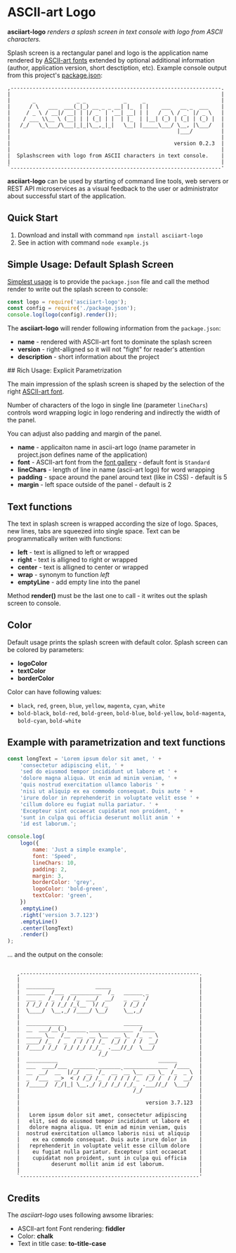 # ASCII-art Logo

__asciiart-logo__ _renders a splash screen in text console with logo from ASCII characters._

Splash screen is a rectangular panel and logo is the application name rendered by [ASCII-art fonts](gallery.txt) extended by optional additional information (author, application version, short desctiption, etc). Example console output from this project's [package.json](package.json):

``` Console
,-------------------------------------------------------------------.
|                                                                   |
|       _             _ _            _     _                        |
|      / \   ___  ___(_|_) __ _ _ __| |_  | |    ___   __ _  ___    |
|     / _ \ / __|/ __| | |/ _` | '__| __| | |   / _ \ / _` |/ _ \   |
|    / ___ \\__ \ (__| | | (_| | |  | |_  | |__| (_) | (_| | (_) |  |
|   /_/   \_\___/\___|_|_|\__,_|_|   \__| |_____\___/ \__, |\___/   |
|                                                     |___/         |
|                                                                   |
|                                                    version 0.2.3  |
|                                                                   |
|  Splashscreen with logo from ASCII characters in text console.    |
|                                                                   |
`-------------------------------------------------------------------'
```

__asciiart-logo__ can be used by starting of command line tools, web servers or REST API microservices as a visual feedback to the user or administrator about successful start of the application.

## Quick Start

1. Download and install with command `npm install asciiart-logo`
1. See in action with command `node example.js`

## Simple Usage: Default Splash Screen

[Simplest usage](./example.js)  is to provide the `package.json` file and call the method render to write out the splash screen to console:

``` JavaScript
const logo = require('asciiart-logo');
const config = require('./package.json');
console.log(logo(config).render());
```

The __asciiart-logo__ will render following information from the `package.json`:

* __name__ - rendered with ASCII-art font to dominate the splash screen
* __version__ - right-alligned so it will not "fight" for reader's attention
* __description__ - short information about the project

## Rich Usage: Explicit Parametrization

The main impression of the splash screen is shaped by the selection of the right [ASCII-art font](gallery.txt).

Number of characters of the logo in single line (parameter `lineChars`) controls word wrapping logic in logo rendering and indirectly the width of the panel.

You can adjust also padding and margin of the panel.

* __name__ - applicaiton name in ascii-art logo (name parameter in project.json defines name of the application)
* __font__ - ASCII-art font from the [font gallery](gallery.txt) - default font is `Standard`
* __lineChars__ - length of line in name (ascii-art logo) for word wrapping
* __padding__ - space around the panel around text (like in CSS) - default is 5
* __margin__ - left space outside of the panel - default is 2

## Text functions

The text in splash screen is wrapped according the size of logo. Spaces, new lines, tabs are squeezed into single space. Text can be programmatically writen with functions:

* __left__ - text is alligned to left or wrapped
* __right__ - text is alligned to right or wrapped
* __center__ - text is alligned to center or wrapped
* __wrap__ - synonym to function _left_
* __emptyLine__ - add empty line into the panel

Method __render()__ must be the last one to call - it writes out the splash screen to console.

## Color

Default usage prints the splash screen with default color. Splash screen can be colored by parameters:

* __logoColor__
* __textColor__
* __borderColor__

Color can have following values:

* `black`, `red`, `green`, `blue`, `yellow`, `magenta`, `cyan`, `white`
* `bold-black`, `bold-red`, `bold-green`, `bold-blue`, `bold-yellow`, `bold-magenta`, `bold-cyan`, `bold-white`

## Example with parametrization and text functions

``` JavaScript
const longText = 'Lorem ipsum dolor sit amet, ' +
    'consectetur adipiscing elit, ' +
    'sed do eiusmod tempor incididunt ut labore et ' +
    'dolore magna aliqua. Ut enim ad minim veniam, ' +
    'quis nostrud exercitation ullamco laboris ' +
    'nisi ut aliquip ex ea commodo consequat. Duis aute ' +
    'irure dolor in reprehenderit in voluptate velit esse ' +
    'cillum dolore eu fugiat nulla pariatur. ' +
    'Excepteur sint occaecat cupidatat non proident, ' +
    'sunt in culpa qui officia deserunt mollit anim ' +
    'id est laborum.';

console.log(
    logo({
        name: 'Just a simple example',
        font: 'Speed',
        lineChars: 10,
        padding: 2,
        margin: 3,
        borderColor: 'grey',
        logoColor: 'bold-green',
        textColor: 'green',
    })
    .emptyLine()
    .right('version 3.7.123')
    .emptyLine()
    .center(longText)
    .render()
);
```

... and the output on the console:

``` console

   ,---------------------------------------------------------.
   |                                                         |
   |  _________             _____                            |
   |  ______  /___  __________  /_   ______ _                |
   |  ___ _  /_  / / /_  ___/  __/   _  __ `/                |
   |  / /_/ / / /_/ /_(__  )/ /_     / /_/ /                 |
   |  \____/  \__,_/ /____/ \__/     \__,_/                  |
   |                                                         |
   |  ____________                   ______                  |
   |  __  ___/__(_)______ ______________  /____              |
   |  _____ \__  /__  __ `__ \__  __ \_  /_  _ \             |
   |  ____/ /_  / _  / / / / /_  /_/ /  / /  __/             |
   |  /____/ /_/  /_/ /_/ /_/_  .___//_/  \___/              |
   |                         /_/                             |
   |  __________                                ______       |
   |  ___  ____/___  _______ _______ ______________  /____   |
   |  __  __/  __  |/_/  __ `/_  __ `__ \__  __ \_  /_  _ \  |
   |  _  /___  __>  < / /_/ /_  / / / / /_  /_/ /  / /  __/  |
   |  /_____/  /_/|_| \__,_/ /_/ /_/ /_/_  .___//_/  \___/   |
   |                                    /_/                  |
   |                                                         |
   |                                        version 3.7.123  |
   |                                                         |
   |   Lorem ipsum dolor sit amet, consectetur adipiscing    |
   |   elit, sed do eiusmod tempor incididunt ut labore et   |
   |   dolore magna aliqua. Ut enim ad minim veniam, quis    |
   |  nostrud exercitation ullamco laboris nisi ut aliquip   |
   |    ex ea commodo consequat. Duis aute irure dolor in    |
   |   reprehenderit in voluptate velit esse cillum dolore   |
   |    eu fugiat nulla pariatur. Excepteur sint occaecat    |
   |    cupidatat non proident, sunt in culpa qui officia    |
   |          deserunt mollit anim id est laborum.           |
   |                                                         |
   `---------------------------------------------------------'

```

## Credits

The _asciiart-logo_ uses following awsome libraries:

* ASCII-art font Font rendering: __fiddler__
* Color: __chalk__
* Text in title case: __to-title-case__
